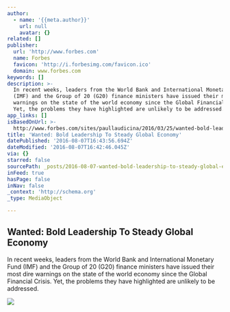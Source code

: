 ```yaml
---
author:
  - name: '{{meta.author}}'
    url: null
    avatar: {}
related: []
publisher:
  url: 'http://www.forbes.com'
  name: Forbes
  favicon: 'http://i.forbesimg.com/favicon.ico'
  domain: www.forbes.com
keywords: []
description: >-
  In recent weeks, leaders from the World Bank and International Monetary Fund
  (IMF) and the Group of 20 (G20) finance ministers have issued their most dire
  warnings on the state of the world economy since the Global Financial Crisis.
  Yet, the problems they have highlighted are unlikely to be addressed.
app_links: []
isBasedOnUrl: >-
  http://www.forbes.com/sites/paullaudicina/2016/03/25/wanted-bold-leadership-to-steady-global-economy/#50421c0737f7
title: 'Wanted: Bold Leadership To Steady Global Economy'
datePublished: '2016-08-07T16:43:56.694Z'
dateModified: '2016-08-07T16:42:46.045Z'
via: {}
starred: false
sourcePath: _posts/2016-08-07-wanted-bold-leadership-to-steady-global-economy.md
inFeed: true
hasPage: false
inNav: false
_context: 'http://schema.org'
_type: MediaObject

---
```

<article style=""><h1>Wanted: Bold Leadership To Steady Global Economy</h1><p>In recent weeks, leaders from the World Bank and International Monetary Fund (IMF) and the Group of 20 (G20) finance ministers have issued their most dire warnings on the state of the world economy since the Global Financial Crisis. Yet, the problems they have highlighted are unlikely to be addressed.</p><img src="http://blogs-images.forbes.com/paullaudicina/files/2016/03/Forbes-3-24-2016-A-Stalled-Global-Economy-Could-Easily-Be-Toppled-1200x794.jpg" /></article>